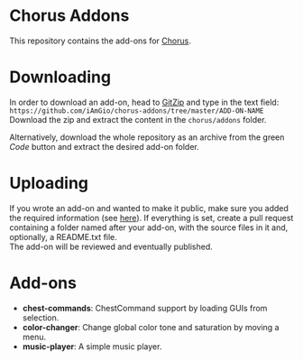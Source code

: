 # Chorus Addons

This repository contains the add-ons for [Chorus](https://github.com/iAmGio/chorus).

# Downloading
In order to download an add-on, head to [GitZip](https://kinolien.github.io/gitzip/) and type in the text field:  
`https://github.com/iAmGio/chorus-addons/tree/master/ADD-ON-NAME`  
Download the zip and extract the content in the `chorus/addons` folder.  

Alternatively, download the whole repository as an archive from the green _Code_ button and extract the desired add-on folder.

# Uploading
If you wrote an add-on and wanted to make it public, make sure you added the required information (see [here](https://github.com/iAmGio/chorus/wiki/Your-first-add-on)). If everything is set, create a pull request containing a folder named after your add-on, with the source files in it and, optionally, a README.txt file.  
The add-on will be reviewed and eventually published.

# Add-ons
* **chest-commands**: ChestCommand support by loading GUIs from selection.
* **color-changer**: Change global color tone and saturation by moving a menu.
* **music-player**: A simple music player.
